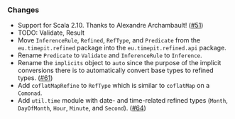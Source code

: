### Changes

* Support for Scala 2.10. Thanks to Alexandre Archambault! ([#51])
* TODO: Validate, Result
* Move `InferenceRule`, `Refined`, `RefType`, and `Predicate` from the
  `eu.timepit.refined` package into the `eu.timepit.refined.api` package.
* Rename `Predicate` to `Validate` and `InferenceRule` to `Inference`.
* Rename the `implicits` object to `auto` since the purpose of the
  implicit conversions there is to automatically convert base types to
  refined types. ([#61])
* Add `coflatMapRefine` to `RefType` which is similar to `coflatMap` on
  a `Comonad`.
* Add `util.time` module with date- and time-related refined types
  (`Month`, `DayOfMonth`, `Hour`, `Minute`, and `Second`). ([#64])

[#51]: https://github.com/fthomas/refined/pull/51
[#61]: https://github.com/fthomas/refined/issues/61
[#64]: https://github.com/fthomas/refined/issues/64
[#68]: https://github.com/fthomas/refined/pull/68
